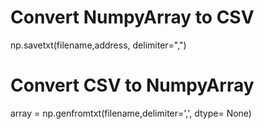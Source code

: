 # Convert NumpyArray to CSV


np.savetxt(filename,address, delimiter=",")


# Convert CSV to NumpyArray


array = np.genfromtxt(filename,delimiter=',', dtype= None)